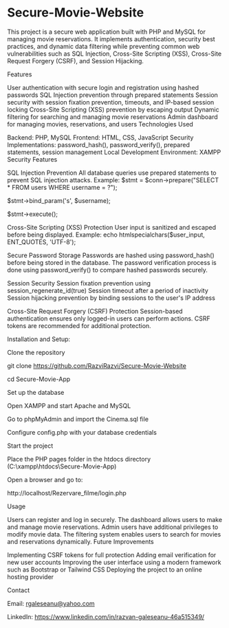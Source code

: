 # Secure-Movie-Website


This project is a secure web application built with PHP and MySQL for managing movie reservations. It implements authentication, security best practices, and dynamic data filtering while preventing common web vulnerabilities such as SQL Injection, Cross-Site Scripting (XSS), Cross-Site Request Forgery (CSRF), and Session Hijacking.

Features

User authentication with secure login and registration using hashed passwords
SQL Injection prevention through prepared statements
Session security with session fixation prevention, timeouts, and IP-based session locking
Cross-Site Scripting (XSS) prevention by escaping output
Dynamic filtering for searching and managing movie reservations
Admin dashboard for managing movies, reservations, and users
Technologies Used

Backend: PHP, MySQL
Frontend: HTML, CSS, JavaScript
Security Implementations: password_hash(), password_verify(), prepared statements, session management
Local Development Environment: XAMPP
Security Features

SQL Injection Prevention
All database queries use prepared statements to prevent SQL injection attacks. 
Example:
$stmt = $conn->prepare("SELECT * FROM users WHERE username = ?");

$stmt->bind_param('s', $username);

$stmt->execute();


Cross-Site Scripting (XSS) Protection
User input is sanitized and escaped before being displayed. 
Example:
echo htmlspecialchars($user_input, ENT_QUOTES, 'UTF-8');

Secure Password Storage
Passwords are hashed using password_hash() before being stored in the database. The password verification process is done using password_verify() to compare hashed passwords securely.


Session Security
Session fixation prevention using session_regenerate_id(true)
Session timeout after a period of inactivity
Session hijacking prevention by binding sessions to the user's IP address


Cross-Site Request Forgery (CSRF) Protection
Session-based authentication ensures only logged-in users can perform actions.
CSRF tokens are recommended for additional protection.



Installation and Setup:

Clone the repository

git clone https://github.com/RazviRazvi/Secure-Movie-Website

cd Secure-Movie-App

Set up the database

Open XAMPP and start Apache and MySQL

Go to phpMyAdmin and import the Cinema.sql file

Configure config.php with your database credentials

Start the project

Place the PHP pages folder in the htdocs directory (C:\xampp\htdocs\Secure-Movie-App)

Open a browser and go to:

http://localhost/Rezervare_filme/login.php

Usage

Users can register and log in securely.
The dashboard allows users to make and manage movie reservations.
Admin users have additional privileges to modify movie data.
The filtering system enables users to search for movies and reservations dynamically.
Future Improvements

Implementing CSRF tokens for full protection
Adding email verification for new user accounts
Improving the user interface using a modern framework such as Bootstrap or Tailwind CSS
Deploying the project to an online hosting provider

Contact

Email: rgaleseanu@yahoo.com

LinkedIn: https://www.linkedin.com/in/razvan-galeseanu-46a515349/
